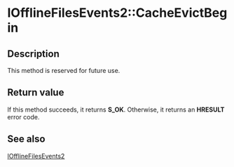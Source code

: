 # IOfflineFilesEvents2::CacheEvictBegin

## Description

This method is reserved for future use.

## Return value

If this method succeeds, it returns **S_OK**. Otherwise, it returns an **HRESULT** error code.

## See also

[IOfflineFilesEvents2](https://learn.microsoft.com/previous-versions/windows/desktop/api/cscobj/nn-cscobj-iofflinefilesevents2)